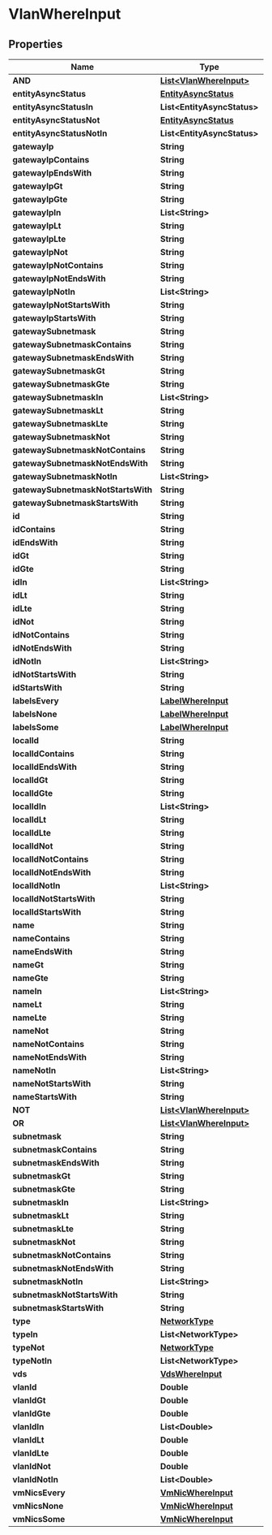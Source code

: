 

# VlanWhereInput


## Properties

Name | Type | Description | Notes
------------ | ------------- | ------------- | -------------
**AND** | [**List&lt;VlanWhereInput&gt;**](VlanWhereInput.md) |  |  [optional]
**entityAsyncStatus** | [**EntityAsyncStatus**](EntityAsyncStatus.md) |  |  [optional]
**entityAsyncStatusIn** | **List&lt;EntityAsyncStatus&gt;** |  |  [optional]
**entityAsyncStatusNot** | [**EntityAsyncStatus**](EntityAsyncStatus.md) |  |  [optional]
**entityAsyncStatusNotIn** | **List&lt;EntityAsyncStatus&gt;** |  |  [optional]
**gatewayIp** | **String** |  |  [optional]
**gatewayIpContains** | **String** |  |  [optional]
**gatewayIpEndsWith** | **String** |  |  [optional]
**gatewayIpGt** | **String** |  |  [optional]
**gatewayIpGte** | **String** |  |  [optional]
**gatewayIpIn** | **List&lt;String&gt;** |  |  [optional]
**gatewayIpLt** | **String** |  |  [optional]
**gatewayIpLte** | **String** |  |  [optional]
**gatewayIpNot** | **String** |  |  [optional]
**gatewayIpNotContains** | **String** |  |  [optional]
**gatewayIpNotEndsWith** | **String** |  |  [optional]
**gatewayIpNotIn** | **List&lt;String&gt;** |  |  [optional]
**gatewayIpNotStartsWith** | **String** |  |  [optional]
**gatewayIpStartsWith** | **String** |  |  [optional]
**gatewaySubnetmask** | **String** |  |  [optional]
**gatewaySubnetmaskContains** | **String** |  |  [optional]
**gatewaySubnetmaskEndsWith** | **String** |  |  [optional]
**gatewaySubnetmaskGt** | **String** |  |  [optional]
**gatewaySubnetmaskGte** | **String** |  |  [optional]
**gatewaySubnetmaskIn** | **List&lt;String&gt;** |  |  [optional]
**gatewaySubnetmaskLt** | **String** |  |  [optional]
**gatewaySubnetmaskLte** | **String** |  |  [optional]
**gatewaySubnetmaskNot** | **String** |  |  [optional]
**gatewaySubnetmaskNotContains** | **String** |  |  [optional]
**gatewaySubnetmaskNotEndsWith** | **String** |  |  [optional]
**gatewaySubnetmaskNotIn** | **List&lt;String&gt;** |  |  [optional]
**gatewaySubnetmaskNotStartsWith** | **String** |  |  [optional]
**gatewaySubnetmaskStartsWith** | **String** |  |  [optional]
**id** | **String** |  |  [optional]
**idContains** | **String** |  |  [optional]
**idEndsWith** | **String** |  |  [optional]
**idGt** | **String** |  |  [optional]
**idGte** | **String** |  |  [optional]
**idIn** | **List&lt;String&gt;** |  |  [optional]
**idLt** | **String** |  |  [optional]
**idLte** | **String** |  |  [optional]
**idNot** | **String** |  |  [optional]
**idNotContains** | **String** |  |  [optional]
**idNotEndsWith** | **String** |  |  [optional]
**idNotIn** | **List&lt;String&gt;** |  |  [optional]
**idNotStartsWith** | **String** |  |  [optional]
**idStartsWith** | **String** |  |  [optional]
**labelsEvery** | [**LabelWhereInput**](LabelWhereInput.md) |  |  [optional]
**labelsNone** | [**LabelWhereInput**](LabelWhereInput.md) |  |  [optional]
**labelsSome** | [**LabelWhereInput**](LabelWhereInput.md) |  |  [optional]
**localId** | **String** |  |  [optional]
**localIdContains** | **String** |  |  [optional]
**localIdEndsWith** | **String** |  |  [optional]
**localIdGt** | **String** |  |  [optional]
**localIdGte** | **String** |  |  [optional]
**localIdIn** | **List&lt;String&gt;** |  |  [optional]
**localIdLt** | **String** |  |  [optional]
**localIdLte** | **String** |  |  [optional]
**localIdNot** | **String** |  |  [optional]
**localIdNotContains** | **String** |  |  [optional]
**localIdNotEndsWith** | **String** |  |  [optional]
**localIdNotIn** | **List&lt;String&gt;** |  |  [optional]
**localIdNotStartsWith** | **String** |  |  [optional]
**localIdStartsWith** | **String** |  |  [optional]
**name** | **String** |  |  [optional]
**nameContains** | **String** |  |  [optional]
**nameEndsWith** | **String** |  |  [optional]
**nameGt** | **String** |  |  [optional]
**nameGte** | **String** |  |  [optional]
**nameIn** | **List&lt;String&gt;** |  |  [optional]
**nameLt** | **String** |  |  [optional]
**nameLte** | **String** |  |  [optional]
**nameNot** | **String** |  |  [optional]
**nameNotContains** | **String** |  |  [optional]
**nameNotEndsWith** | **String** |  |  [optional]
**nameNotIn** | **List&lt;String&gt;** |  |  [optional]
**nameNotStartsWith** | **String** |  |  [optional]
**nameStartsWith** | **String** |  |  [optional]
**NOT** | [**List&lt;VlanWhereInput&gt;**](VlanWhereInput.md) |  |  [optional]
**OR** | [**List&lt;VlanWhereInput&gt;**](VlanWhereInput.md) |  |  [optional]
**subnetmask** | **String** |  |  [optional]
**subnetmaskContains** | **String** |  |  [optional]
**subnetmaskEndsWith** | **String** |  |  [optional]
**subnetmaskGt** | **String** |  |  [optional]
**subnetmaskGte** | **String** |  |  [optional]
**subnetmaskIn** | **List&lt;String&gt;** |  |  [optional]
**subnetmaskLt** | **String** |  |  [optional]
**subnetmaskLte** | **String** |  |  [optional]
**subnetmaskNot** | **String** |  |  [optional]
**subnetmaskNotContains** | **String** |  |  [optional]
**subnetmaskNotEndsWith** | **String** |  |  [optional]
**subnetmaskNotIn** | **List&lt;String&gt;** |  |  [optional]
**subnetmaskNotStartsWith** | **String** |  |  [optional]
**subnetmaskStartsWith** | **String** |  |  [optional]
**type** | [**NetworkType**](NetworkType.md) |  |  [optional]
**typeIn** | **List&lt;NetworkType&gt;** |  |  [optional]
**typeNot** | [**NetworkType**](NetworkType.md) |  |  [optional]
**typeNotIn** | **List&lt;NetworkType&gt;** |  |  [optional]
**vds** | [**VdsWhereInput**](VdsWhereInput.md) |  |  [optional]
**vlanId** | **Double** |  |  [optional]
**vlanIdGt** | **Double** |  |  [optional]
**vlanIdGte** | **Double** |  |  [optional]
**vlanIdIn** | **List&lt;Double&gt;** |  |  [optional]
**vlanIdLt** | **Double** |  |  [optional]
**vlanIdLte** | **Double** |  |  [optional]
**vlanIdNot** | **Double** |  |  [optional]
**vlanIdNotIn** | **List&lt;Double&gt;** |  |  [optional]
**vmNicsEvery** | [**VmNicWhereInput**](VmNicWhereInput.md) |  |  [optional]
**vmNicsNone** | [**VmNicWhereInput**](VmNicWhereInput.md) |  |  [optional]
**vmNicsSome** | [**VmNicWhereInput**](VmNicWhereInput.md) |  |  [optional]




